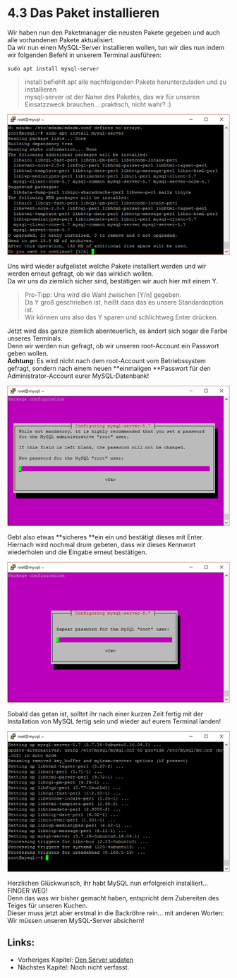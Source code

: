 # 4.3 Das Paket installieren

Wir haben nun den Paketmanager die neusten Pakete gegeben und auch alle vorhandenen Pakete aktualisiert.  
Da wir nun einen MySQL-Server installieren wollen, tun wir dies nun indem wir folgenden Befehl in unserem Terminal ausführen:

```
sudo apt install mysql-server
```

> install befiehlt apt alle nachfolgenden Pakete herunterzuladen und zu installieren  
> mysql-server ist der Name des Paketes, das wir für unseren Einsatzzweck brauchen... praktisch, nicht wahr? :\)

![](/assets/installation-1.png)

Uns wird wieder aufgelistet welche Pakete installiert werden und wir werden erneut gefragt, ob wir das wirklich wollen.  
Da wir uns da ziemlich sicher sind, bestätigen wir auch hier mit einem Y.

> Pro-Tipp: Uns wird die Wahl zwischen \[Y/n\] gegeben.  
> Da Y groß geschrieben ist, heißt dass das es unsere Standardoption ist.  
> Wir können uns also das Y sparen und schlichtweg Enter drücken.

Jetzt wird das ganze ziemlich abenteuerlich, es ändert sich sogar die Farbe unseres Terminals.  
Denn wir werden nun gefragt, ob wir unseren root-Account ein Passwort geben wollen.  
**Achtung**: Es wird nicht nach dem root-Account vom Betriebssystem gefragt, sondern nach einem neuen **einmaligen **Passwort für den Administrator-Account eurer MySQL-Datenbank!

![](/assets/installation-2.png)

Gebt also etwas **sicheres **ein ein und bestätigt dieses mit Enter.  
Hiernach wird nochmal drum gebeten, dass wir dieses Kennwort wiederholen und die Eingabe erneut bestätigen.

![](/assets/installation-3.png)

Sobald das getan ist, solltet ihr nach einer kurzen Zeit fertig mit der Installation von MySQL fertig sein und wieder auf eurem Terminal landen!

![](/assets/installation-4.png)

Herzlichen Glückwunsch, ihr habt MySQL nun erfolgreich installiert... FINGER WEG!  
Denn das was wir bisher gemacht haben, entspricht dem Zubereiten des Teiges für unseren Kuchen.  
Dieser muss jetzt aber erstmal in die Backröhre rein... mit anderen Worten: Wir müssen unseren MySQL-Server absichern!

## Links:

* Vorheriges Kapitel: [Den Server updaten](/den-server-updaten.md)
* Nächstes Kapitel: Noch nicht verfasst.



